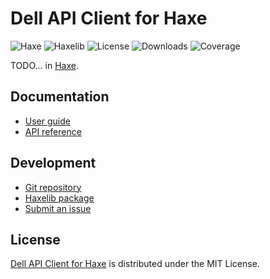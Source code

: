 # Dell API Client for Haxe
![Haxe](https://badgen.net/badge/haxe/%3E%3D4.3.0/green) ![Haxelib](https://badgen.net/haxelib/v/dell) ![License](https://badgen.net/haxelib/license/dell) ![Downloads](https://badgen.net/haxelib/d/dell) ![Coverage](https://badgen.net/codecov/c/github/mc2it/dell.hx)

TODO...
in [Haxe](https://haxe.org).

## Documentation
- [User guide](https://mc2it.github.io/dell.hx)
- [API reference](https://mc2it.github.io/dell.hx/api)

## Development
- [Git repository](https://github.com/mc2it/dell.hx)
- [Haxelib package](https://lib.haxe.org/p/dell)
- [Submit an issue](https://github.com/mc2it/dell.hx/issues)

## License
[Dell API Client for Haxe](https://github.com/mc2it/dell.hx) is distributed under the MIT License.
